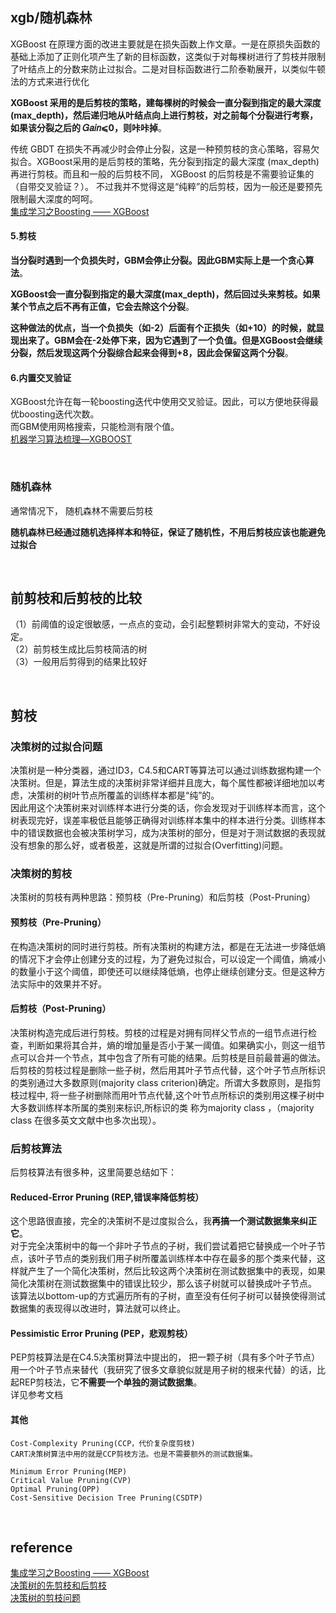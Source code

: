 ## xgb/随机森林
XGBoost 在原理方面的改进主要就是在损失函数上作文章。一是在原损失函数的基础上添加了正则化项产生了新的目标函数，这类似于对每棵树进行了剪枝并限制了叶结点上的分数来防止过拟合。二是对目标函数进行二阶泰勒展开，以类似牛顿法的方式来进行优化

 **XGBoost 采用的是后剪枝的策略，建每棵树的时候会一直分裂到指定的最大深度(max_depth)，然后递归地从叶结点向上进行剪枝，对之前每个分裂进行考察，如果该分裂之后的 𝐺𝑎𝑖𝑛⩽0，则咔咔掉**。
 
 传统 GBDT 在损失不再减少时会停止分裂，这是一种预剪枝的贪心策略，容易欠拟合。XGBoost采用的是后剪枝的策略，先分裂到指定的最大深度 (max_depth) 再进行剪枝。而且和一般的后剪枝不同， XGBoost 的后剪枝是不需要验证集的（自带交叉验证？）。 不过我并不觉得这是“纯粹”的后剪枝，因为一般还是要预先限制最大深度的呵呵。  
[集成学习之Boosting —— XGBoost](https://www.cnblogs.com/massquantity/p/9794480.html)  

#### 5.剪枝
**当分裂时遇到一个负损失时，GBM会停止分裂。因此GBM实际上是一个贪心算法**。  

**XGBoost会一直分裂到指定的最大深度(max_depth)，然后回过头来剪枝。如果某个节点之后不再有正值，它会去除这个分裂**。

**这种做法的优点，当一个负损失（如-2）后面有个正损失（如+10）的时候，就显现出来了。GBM会在-2处停下来，因为它遇到了一个负值。但是XGBoost会继续分裂，然后发现这两个分裂综合起来会得到+8，因此会保留这两个分裂**。
#### 6.内置交叉验证
XGBoost允许在每一轮boosting迭代中使用交叉验证。因此，可以方便地获得最优boosting迭代次数。  
而GBM使用网格搜索，只能检测有限个值。  
[机器学习算法梳理—XGBOOST](https://zhuanlan.zhihu.com/p/58221959)

&nbsp;

### 随机森林
通常情况下， 随机森林不需要后剪枝

**随机森林已经通过随机选择样本和特征，保证了随机性，不用后剪枝应该也能避免过拟合**

&nbsp;
## 前剪枝和后剪枝的比较
（1）前阈值的设定很敏感，一点点的变动，会引起整颗树非常大的变动，不好设定。  
（2）前剪枝生成比后剪枝简洁的树  
（3）一般用后剪得到的结果比较好  

&nbsp;

##  剪枝
### 决策树的过拟合问题
决策树是一种分类器，通过ID3，C4.5和CART等算法可以通过训练数据构建一个决策树。但是，算法生成的决策树非常详细并且庞大，每个属性都被详细地加以考虑，决策树的树叶节点所覆盖的训练样本都是“纯”的。  
因此用这个决策树来对训练样本进行分类的话，你会发现对于训练样本而言，这个树表现完好，误差率极低且能够正确得对训练样本集中的样本进行分类。训练样本中的错误数据也会被决策树学习，成为决策树的部分，但是对于测试数据的表现就没有想象的那么好，或者极差，这就是所谓的过拟合(Overfitting)问题。
### 决策树的剪枝
决策树的剪枝有两种思路：预剪枝（Pre-Pruning）和后剪枝（Post-Pruning）
#### 预剪枝（Pre-Pruning）
在构造决策树的同时进行剪枝。所有决策树的构建方法，都是在无法进一步降低熵的情况下才会停止创建分支的过程，为了避免过拟合，可以设定一个阈值，熵减小的数量小于这个阈值，即使还可以继续降低熵，也停止继续创建分支。但是这种方法实际中的效果并不好。
#### 后剪枝（Post-Pruning）
决策树构造完成后进行剪枝。剪枝的过程是对拥有同样父节点的一组节点进行检查，判断如果将其合并，熵的增加量是否小于某一阈值。如果确实小，则这一组节点可以合并一个节点，其中包含了所有可能的结果。后剪枝是目前最普遍的做法。
后剪枝的剪枝过程是删除一些子树，然后用其叶子节点代替，这个叶子节点所标识的类别通过大多数原则(majority class criterion)确定。所谓大多数原则，是指剪枝过程中, 将一些子树删除而用叶节点代替,这个叶节点所标识的类别用这棵子树中大多数训练样本所属的类别来标识,所标识的类 称为majority class ，（majority class 在很多英文文献中也多次出现）。
### 后剪枝算法
后剪枝算法有很多种，这里简要总结如下：
#### Reduced-Error Pruning (REP,错误率降低剪枝）
这个思路很直接，完全的决策树不是过度拟合么，我**再搞一个测试数据集来纠正它**。  
对于完全决策树中的每一个非叶子节点的子树，我们尝试着把它替换成一个叶子节点，该叶子节点的类别我们用子树所覆盖训练样本中存在最多的那个类来代替，这样就产生了一个简化决策树，然后比较这两个决策树在测试数据集中的表现，如果简化决策树在测试数据集中的错误比较少，那么该子树就可以替换成叶子节点。  
该算法以bottom-up的方式遍历所有的子树，直至没有任何子树可以替换使得测试数据集的表现得以改进时，算法就可以终止。
#### Pessimistic Error Pruning (PEP，悲观剪枝）
PEP剪枝算法是在C4.5决策树算法中提出的， 把一颗子树（具有多个叶子节点）用一个叶子节点来替代（我研究了很多文章貌似就是用子树的根来代替）的话，比起REP剪枝法，它**不需要一个单独的测试数据集**。   
详见参考文档
####  其他
```
Cost-Complexity Pruning(CCP，代价复杂度剪枝)
CART决策树算法中用的就是CCP剪枝方法。也是不需要额外的测试数据集。

Minimum Error Pruning(MEP)
Critical Value Pruning(CVP)
Optimal Pruning(OPP)
Cost-Sensitive Decision Tree Pruning(CSDTP)
```

&nbsp;
## reference
[集成学习之Boosting —— XGBoost](https://www.cnblogs.com/massquantity/p/9794480.html)  
[决策树的先剪枝和后剪枝](https://blog.csdn.net/t15600624671/article/details/78895267)  
[决策树的剪枝问题](https://www.jianshu.com/p/794d08199e5e)
